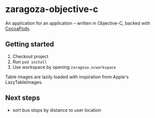 # zaragoza-objective-c
An application for an application – written in Objective-C, backed with [CocoaPods](https://cocoapods.org).

## Getting started

1. Checkout project
2. Run `pod install`
3. Use workspace by opening `zaragoza.xcworkspace`

Table images are lazily loaded with inspiration from Apple's LazyTableImages.

## Next steps

* sort bus stops by distance to user location
